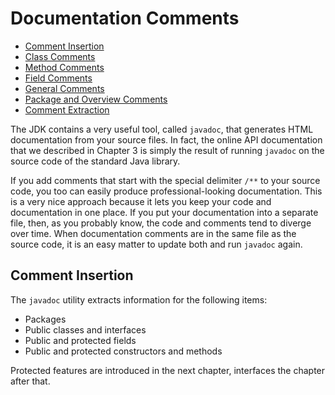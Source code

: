 # Documentation Comments

- [Comment Insertion]()
- [Class Comments]()
- [Method Comments]()
- [Field Comments]()
- [General Comments]()
- [Package and Overview Comments]()
- [Comment Extraction]()

The JDK contains a very useful tool, called `javadoc`, that generates HTML documentation from your source files. In fact, the online API documentation that we described in Chapter 3 is simply the result of running `javadoc` on the source code of the standard Java library.

If you add comments that start with the special delimiter `/**` to your source code, you too can easily produce professional-looking documentation. This is a very nice approach because it lets you keep your code and documentation in one place. If you put your documentation into a separate file, then, as you probably know, the code and comments tend to diverge over time. When documentation comments are in the same file as the source code, it is an easy matter to update both and run `javadoc` again.

## Comment Insertion

The `javadoc` utility extracts information for the following items:

- Packages
- Public classes and interfaces
- Public and protected fields
- Public and protected constructors and methods

Protected features are introduced in the next chapter, interfaces the chapter after that.


